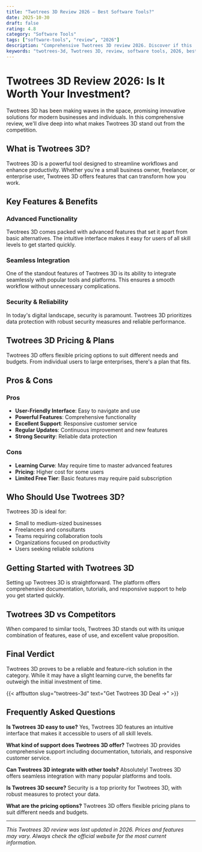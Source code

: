 ```yaml
---
title: "Twotrees 3D Review 2026 – Best Software Tools?"
date: 2025-10-30
draft: false
rating: 4.8
category: "Software Tools"
tags: ["software-tools", "review", "2026"]
description: "Comprehensive Twotrees 3D review 2026. Discover if this  tool is the best choice for your needs."
keywords: "twotrees-3d, Twotrees 3D, review, software tools, 2026, best software tools"
---
```


# Twotrees 3D Review 2026: Is It Worth Your Investment?

Twotrees 3D has been making waves in the  space, promising innovative solutions for modern businesses and individuals. In this comprehensive review, we'll dive deep into what makes Twotrees 3D stand out from the competition.

## What is Twotrees 3D?

Twotrees 3D is a powerful  tool designed to streamline workflows and enhance productivity. Whether you're a small business owner, freelancer, or enterprise user, Twotrees 3D offers features that can transform how you work.

## Key Features & Benefits

### Advanced Functionality
Twotrees 3D comes packed with advanced features that set it apart from basic alternatives. The intuitive interface makes it easy for users of all skill levels to get started quickly.

### Seamless Integration
One of the standout features of Twotrees 3D is its ability to integrate seamlessly with popular tools and platforms. This ensures a smooth workflow without unnecessary complications.

### Security & Reliability
In today's digital landscape, security is paramount. Twotrees 3D prioritizes data protection with robust security measures and reliable performance.

## Twotrees 3D Pricing & Plans

Twotrees 3D offers flexible pricing options to suit different needs and budgets. From individual users to large enterprises, there's a plan that fits.

## Pros & Cons

### Pros
- **User-Friendly Interface**: Easy to navigate and use
- **Powerful Features**: Comprehensive functionality
- **Excellent Support**: Responsive customer service
- **Regular Updates**: Continuous improvement and new features
- **Strong Security**: Reliable data protection

### Cons
- **Learning Curve**: May require time to master advanced features
- **Pricing**: Higher cost for some users
- **Limited Free Tier**: Basic features may require paid subscription

## Who Should Use Twotrees 3D?

Twotrees 3D is ideal for:
- Small to medium-sized businesses
- Freelancers and consultants
- Teams requiring collaboration tools
- Organizations focused on productivity
- Users seeking reliable  solutions

## Getting Started with Twotrees 3D

Setting up Twotrees 3D is straightforward. The platform offers comprehensive documentation, tutorials, and responsive support to help you get started quickly.

## Twotrees 3D vs Competitors

When compared to similar tools, Twotrees 3D stands out with its unique combination of features, ease of use, and excellent value proposition.

## Final Verdict

Twotrees 3D proves to be a reliable and feature-rich solution in the  category. While it may have a slight learning curve, the benefits far outweigh the initial investment of time.

{{< affbutton slug="twotrees-3d" text="Get Twotrees 3D Deal →" >}}

## Frequently Asked Questions

**Is Twotrees 3D easy to use?**
Yes, Twotrees 3D features an intuitive interface that makes it accessible to users of all skill levels.

**What kind of support does Twotrees 3D offer?**
Twotrees 3D provides comprehensive support including documentation, tutorials, and responsive customer service.

**Can Twotrees 3D integrate with other tools?**
Absolutely! Twotrees 3D offers seamless integration with many popular platforms and tools.

**Is Twotrees 3D secure?**
Security is a top priority for Twotrees 3D, with robust measures to protect your data.

**What are the pricing options?**
Twotrees 3D offers flexible pricing plans to suit different needs and budgets.

---

*This Twotrees 3D review was last updated in 2026. Prices and features may vary. Always check the official website for the most current information.*
